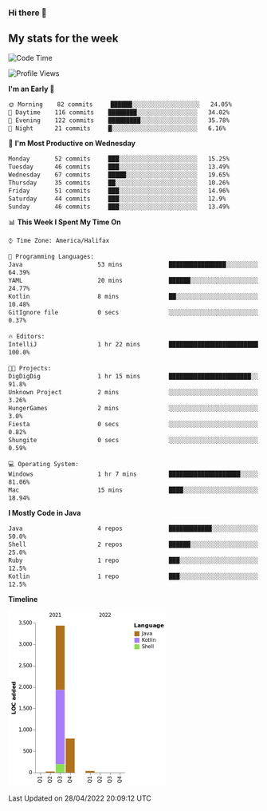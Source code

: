 ### Hi there 👋

## My stats for the week
<!--START_SECTION:waka-->
![Code Time](http://img.shields.io/badge/Code%20Time-184%20hrs%2013%20mins-blue)

![Profile Views](http://img.shields.io/badge/Profile%20Views-7-blue)

**I'm an Early 🐤** 

```text
🌞 Morning    82 commits     ██████░░░░░░░░░░░░░░░░░░░   24.05% 
🌆 Daytime    116 commits    ████████░░░░░░░░░░░░░░░░░   34.02% 
🌃 Evening    122 commits    █████████░░░░░░░░░░░░░░░░   35.78% 
🌙 Night      21 commits     █░░░░░░░░░░░░░░░░░░░░░░░░   6.16%

```
📅 **I'm Most Productive on Wednesday** 

```text
Monday       52 commits     ███░░░░░░░░░░░░░░░░░░░░░░   15.25% 
Tuesday      46 commits     ███░░░░░░░░░░░░░░░░░░░░░░   13.49% 
Wednesday    67 commits     █████░░░░░░░░░░░░░░░░░░░░   19.65% 
Thursday     35 commits     ██░░░░░░░░░░░░░░░░░░░░░░░   10.26% 
Friday       51 commits     ███░░░░░░░░░░░░░░░░░░░░░░   14.96% 
Saturday     44 commits     ███░░░░░░░░░░░░░░░░░░░░░░   12.9% 
Sunday       46 commits     ███░░░░░░░░░░░░░░░░░░░░░░   13.49%

```


📊 **This Week I Spent My Time On** 

```text
⌚︎ Time Zone: America/Halifax

💬 Programming Languages: 
Java                     53 mins             ████████████████░░░░░░░░░   64.39% 
YAML                     20 mins             ██████░░░░░░░░░░░░░░░░░░░   24.77% 
Kotlin                   8 mins              ██░░░░░░░░░░░░░░░░░░░░░░░   10.48% 
GitIgnore file           0 secs              ░░░░░░░░░░░░░░░░░░░░░░░░░   0.37%

🔥 Editors: 
IntelliJ                 1 hr 22 mins        █████████████████████████   100.0%

🐱‍💻 Projects: 
DigDigDig                1 hr 15 mins        ███████████████████████░░   91.8% 
Unknown Project          2 mins              ░░░░░░░░░░░░░░░░░░░░░░░░░   3.26% 
HungerGames              2 mins              ░░░░░░░░░░░░░░░░░░░░░░░░░   3.0% 
Fiesta                   0 secs              ░░░░░░░░░░░░░░░░░░░░░░░░░   0.82% 
Shungite                 0 secs              ░░░░░░░░░░░░░░░░░░░░░░░░░   0.59%

💻 Operating System: 
Windows                  1 hr 7 mins         ████████████████████░░░░░   81.06% 
Mac                      15 mins             ████░░░░░░░░░░░░░░░░░░░░░   18.94%

```

**I Mostly Code in Java** 

```text
Java                     4 repos             ████████████░░░░░░░░░░░░░   50.0% 
Shell                    2 repos             ██████░░░░░░░░░░░░░░░░░░░   25.0% 
Ruby                     1 repo              ███░░░░░░░░░░░░░░░░░░░░░░   12.5% 
Kotlin                   1 repo              ███░░░░░░░░░░░░░░░░░░░░░░   12.5%

```


**Timeline**

![Chart not found](https://raw.githubusercontent.com/lyndseyy/lyndseyy/main/charts/bar_graph.png) 


 Last Updated on 28/04/2022 20:09:12 UTC
<!--END_SECTION:waka-->